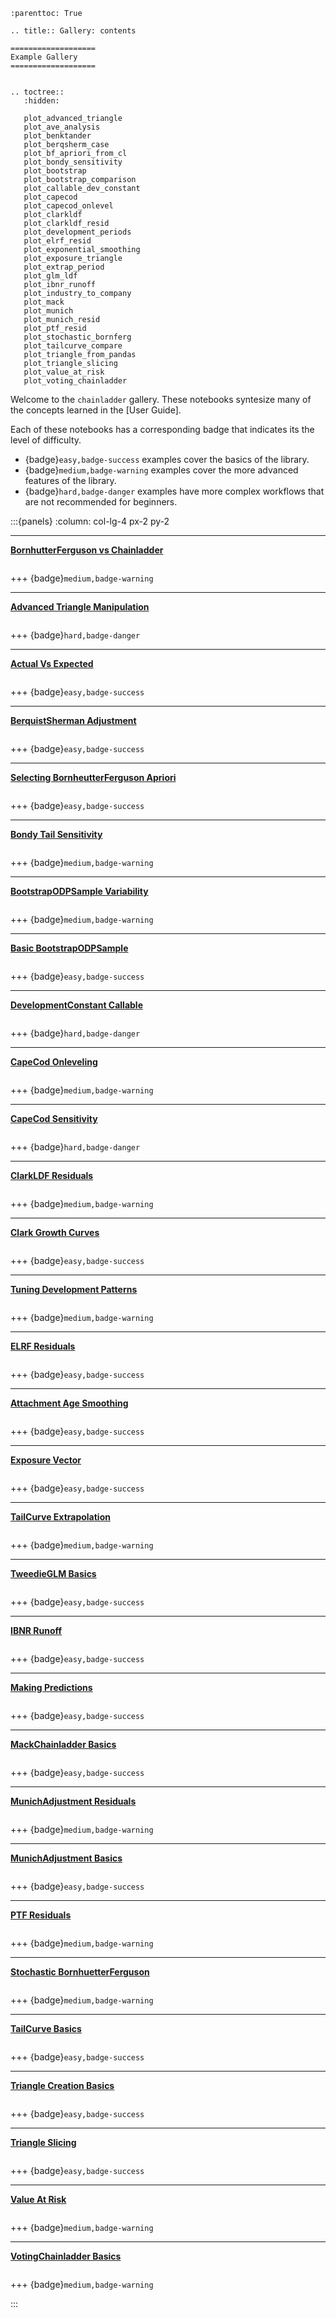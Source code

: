 ```{eval-rst}
:parenttoc: True

.. title:: Gallery: contents

===================
Example Gallery
===================


.. toctree::
   :hidden:

   plot_advanced_triangle
   plot_ave_analysis
   plot_benktander
   plot_berqsherm_case
   plot_bf_apriori_from_cl
   plot_bondy_sensitivity
   plot_bootstrap
   plot_bootstrap_comparison
   plot_callable_dev_constant
   plot_capecod
   plot_capecod_onlevel
   plot_clarkldf
   plot_clarkldf_resid
   plot_development_periods
   plot_elrf_resid
   plot_exponential_smoothing
   plot_exposure_triangle
   plot_extrap_period
   plot_glm_ldf
   plot_ibnr_runoff
   plot_industry_to_company
   plot_mack
   plot_munich
   plot_munich_resid
   plot_ptf_resid
   plot_stochastic_bornferg
   plot_tailcurve_compare
   plot_triangle_from_pandas
   plot_triangle_slicing
   plot_value_at_risk
   plot_voting_chainladder

```

Welcome to the `chainladder` gallery. These notebooks syntesize many of the concepts learned in the [User Guide].

Each of these notebooks has a corresponding badge that indicates its the level of difficulty.

* {badge}`easy,badge-success` examples cover the basics of the library.
* {badge}`medium,badge-warning` examples cover the more advanced features of the library.
* {badge}`hard,badge-danger` examples have more complex workflows that are not recommended for beginners.



:::{panels}
:column: col-lg-4 px-2 py-2

---
**[BornhutterFerguson vs Chainladder](plot_benktander)**
```{glue:} plot_benktander
```
+++
{badge}`medium,badge-warning`

---
**[Advanced Triangle Manipulation](plot_advanced_triangle)**
```{glue:} plot_advanced_triangle
```
+++
{badge}`hard,badge-danger`

---
**[Actual Vs Expected](plot_ave_analysis)**
```{glue:} plot_ave_analysis
```
+++
{badge}`easy,badge-success`

---
**[BerquistSherman Adjustment](plot_berqsherm_case)**
```{glue:} plot_berqsherm_case
```
+++
{badge}`easy,badge-success`

---
**[Selecting BornheutterFerguson Apriori](plot_bf_apriori_from_cl)**
```{glue:} plot_bf_apriori_from_cl
```
+++
{badge}`easy,badge-success`

---
**[Bondy Tail Sensitivity](plot_bondy_sensitivity)**
```{glue:} plot_bondy_sensitivity
```
+++
{badge}`medium,badge-warning`

---
**[BootstrapODPSample Variability](plot_bootstrap_comparison)**
```{glue:} plot_bootstrap_comparison
```
+++
{badge}`medium,badge-warning`

---
**[Basic BootstrapODPSample](plot_bootstrap)**
```{glue:} plot_bootstrap
```
+++
{badge}`easy,badge-success`


---
**[DevelopmentConstant Callable](plot_callable_dev_constant)**
```{glue:} plot_callable_dev_constant
```
+++
{badge}`hard,badge-danger`


---
**[CapeCod Onleveling](plot_capecod_onlevel)**
```{glue:} plot_capecod_onlevel
```
+++
{badge}`medium,badge-warning`

---
**[CapeCod Sensitivity](plot_capecod)**
```{glue:} plot_capecod
```
+++
{badge}`hard,badge-danger`


---
**[ClarkLDF Residuals](plot_clarkldf_resid)**
```{glue:} plot_clarkldf_resid
```
+++
{badge}`medium,badge-warning`


---
**[Clark Growth Curves](plot_clarkldf)**
```{glue:} plot_clarkldf
```
+++
{badge}`easy,badge-success`


---
**[Tuning Development Patterns](plot_development_periods)**
```{glue:} plot_development_periods
```
+++
{badge}`medium,badge-warning`


---
**[ELRF Residuals](plot_elrf_resid)**
```{glue:} plot_elrf_resid
```
+++
{badge}`easy,badge-success`


---
**[Attachment Age Smoothing](plot_exponential_smoothing)**
```{glue:} plot_exponential_smoothing
```
+++
{badge}`easy,badge-success`


---
**[Exposure Vector](plot_exposure_triangle)**
```{glue:} plot_exposure_triangle
```
+++
{badge}`easy,badge-success`

---
**[TailCurve Extrapolation](plot_extrap_period)**
```{glue:} plot_extrap_period
```
+++
{badge}`medium,badge-warning`

---
**[TweedieGLM Basics](plot_glm_ldf)**
```{glue:} plot_glm_ldf
```
+++
{badge}`easy,badge-success`

---
**[IBNR Runoff](plot_ibnr_runoff)**
```{glue:} plot_ibnr_runoff
```
+++
{badge}`easy,badge-success`


---
**[Making Predictions](plot_industry_to_company)**
```{glue:} plot_industry_to_company
```
+++
{badge}`easy,badge-success`

---
**[MackChainladder Basics](plot_mack)**
```{glue:} plot_mack
```
+++
{badge}`easy,badge-success`

---
**[MunichAdjustment Residuals](plot_munich_resid)**
```{glue:} plot_munich_resid
```
+++
{badge}`medium,badge-warning`


---
**[MunichAdjustment Basics](plot_munich)**
```{glue:} plot_munich
```
+++
{badge}`easy,badge-success`

---
**[PTF Residuals](plot_ptf_resid)**
```{glue:} plot_ptf_resid
```
+++
{badge}`medium,badge-warning`

---
**[Stochastic BornhuetterFerguson](plot_stochastic_bornferg)**
```{glue:} plot_stochastic_bornferg
```
+++
{badge}`medium,badge-warning`

---
**[TailCurve Basics](plot_tailcurve_compare)**
```{glue:} plot_tailcurve_compare
```
+++
{badge}`easy,badge-success`

---
**[Triangle Creation Basics](plot_triangle_from_pandas)**
```{glue:} plot_triangle_from_pandas
```
+++
{badge}`easy,badge-success`

---
**[Triangle Slicing](plot_triangle_slicing)**
```{glue:} plot_triangle_slicing
```
+++
{badge}`easy,badge-success`

---
**[Value At Risk](plot_value_at_risk)**
```{glue:} plot_value_at_risk
```
+++
{badge}`medium,badge-warning`

---
**[VotingChainladder Basics](plot_voting_chainladder)**
```{glue:} plot_voting_chainladder
```
+++
{badge}`medium,badge-warning`

:::
